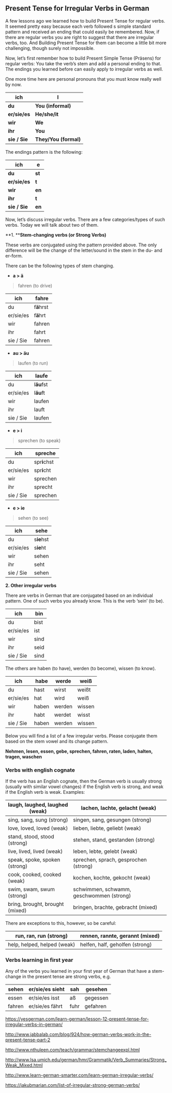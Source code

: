 ## Present Tense for Irregular Verbs in German

A few lessons ago we learned how to build Present Tense for regular verbs. It seemed pretty easy because each verb followed s simple standard pattern and received an ending that could easily be remembered. Now, if there are regular verbs you are right to suggest that there are irregular verbs, too. And Building Present Tense for them can become a little bit more challenging, though surely not impossible.

Now, let’s first remember how to build Present Simple Tense (Präsens) for regular verbs: You take the verb’s stem and add a personal ending to that. The endings you learned before can easily apply to irregular verbs as well.

One more time  here are personal pronouns that you must know really well by now.

| **ich**       | **I**                 |
| ------------- | --------------------- |
| **du**        | **You (informal)**    |
| **er/sie/es** | **He/she/it**         |
| **wir**       | **We**                |
| **ihr**       | **You**               |
| **sie / Sie** | **They/You (formal)** |

The endings pattern is the following:

| **ich**       | **e**  |
| ------------- | ------ |
| **du**        | **st** |
| **er/sie/es** | **t**  |
| **wir**       | **en** |
| **ihr**       | **t**  |
| **sie / Sie** | **en** |

Now, let’s discuss irregular verbs. There are a few categories/types of such verbs. Today we will talk about two of them.

**1. ****Stem-changing verbs (or Strong Verbs)**

These verbs are conjugated using the pattern provided above. The only difference will be the change of the letter/sound in the stem in the du- and  er-form.

There can be the following types of stem changing.

- **a > ä**

> fahren (to drive)

| ich       | fahre      |
| --------- | ---------- |
| du        | f**ä**hrst |
| er/sie/es | f**ä**hrt  |
| wir       | fahren     |
| ihr       | fahrt      |
| sie / Sie | fahren     |

- **au > äu**

> laufen (to run)

| ich       | laufe      |
| --------- | ---------- |
| du        | l**äu**fst |
| er/sie/es | l**äu**ft  |
| wir       | laufen     |
| ihr       | lauft      |
| sie / Sie | laufen     |

- **e > i**

> sprechen (to speak)

| ich       | spreche      |
| --------- | ------------ |
| du        | spr**i**chst |
| er/sie/es | spr**i**cht  |
| wir       | sprechen     |
| ihr       | sprecht      |
| sie / Sie | sprechen     |

- **e > ie**

> sehen (to see)

| ich       | sehe       |
| --------- | ---------- |
| du        | s**ie**hst |
| er/sie/es | s**ie**ht  |
| wir       | sehen      |
| ihr       | seht       |
| sie / Sie | sehen      |

**2. Other irregular verbs**

There are verbs in German that are conjugated based on an individual pattern. One of such verbs you already know. This is the verb ‘sein’ (to be).

| ich       | bin  |
| --------- | ---- |
| du        | bist |
| er/sie/es | ist  |
| wir       | sind |
| ihr       | seid |
| sie / Sie | sind |

The others are haben (to have), werden (to become), wissen (to know).

| ich       | habe  | werde  | weiß   |
| --------- | ----- | ------ | ------ |
| du        | hast  | wirst  | weißt  |
| er/sie/es | hat   | wird   | weiß   |
| wir       | haben | werden | wissen |
| ihr       | habt  | werdet | wisst  |
| sie / Sie | haben | werden | wissen |

Below you will find a list of a few irregular verbs. Please conjugate them based on the stem vowel and its change pattern.

**Nehmen, lesen, essen, gebe, sprechen, fahren, raten, laden, halten, tragen, waschen**

### Verbs with english cognate

If the verb has an English cognate, then the German verb is usually strong (usually with similar vowel changes) if the English verb is strong, and weak if the English verb is weak.  Examples:

| laugh, laughed, laughed (weak)  | lachen, lachte, gelacht (weak)           |
| ------------------------------- | ---------------------------------------- |
| sing, sang, sung (strong)       | singen, sang, gesungen (strong)          |
| love, loved, loved (weak)       | lieben, liebte, geliebt (weak)           |
| stand, stood, stood (strong)    | stehen, stand, gestanden (strong)        |
| live, lived, lived (weak)       | leben, lebte, gelebt (weak)              |
| speak, spoke, spoken (strong)   | sprechen, sprach, gesprochen (strong)    |
| cook, cooked, cooked (weak)     | kochen, kochte, gekocht (weak)           |
| swim, swam, swum (strong)       | schwimmen, schwamm, geschwommen (strong) |
| bring, brought, brought (mixed) | bringen, brachte, gebracht (mixed)       |

There are exceptions to this, however, so be careful:

| run, ran, run (strong)      | rennen, rannte, gerannt (mixed) |
| --------------------------- | ------------------------------- |
| help, helped, helped (weak) | helfen, half, geholfen (strong) |



### Verbs learning in first year

Any of the verbs you learned in your first year of German that have a stem-change in the present tense are strong verbs, e.g.

| sehen  | er/sie/es sieht | sah  | gesehen  |
| ------ | --------------- | ---- | -------- |
| essen  | er/sie/es isst  | aß   | gegessen |
| fahren | er/sie/es fährt | fuhr | gefahren |

https://yesgerman.com/learn-german/lesson-12-present-tense-for-irregular-verbs-in-german/

http://www.jabbalab.com/blog/924/how-german-verbs-work-in-the-present-tense-part-2

http://www.nthuleen.com/teach/grammar/stemchangeexpl.html

http://www.lsa.umich.edu/german/hmr/Grammatik/Verb_Summaries/Strong_Weak_Mixed.html

http://www.learn-german-smarter.com/learn-german-irregular-verbs/

https://jakubmarian.com/list-of-irregular-strong-german-verbs/
